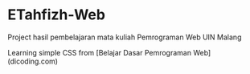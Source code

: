 # ETahfizh-Web
Project hasil pembelajaran mata kuliah Pemrograman Web UIN Malang

Learning simple CSS from [Belajar Dasar Pemrograman Web] (dicoding.com) 
